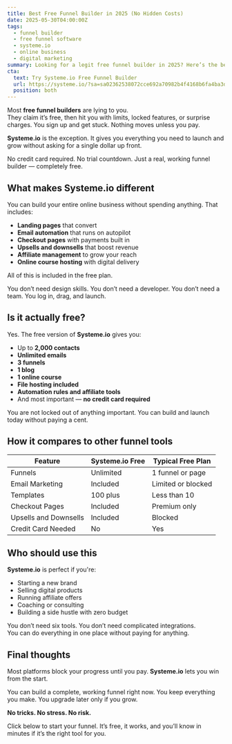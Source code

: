 ```yaml
---
title: Best Free Funnel Builder in 2025 (No Hidden Costs)
date: 2025-05-30T04:00:00Z
tags:
  - funnel builder
  - free funnel software
  - systeme.io
  - online business
  - digital marketing
summary: Looking for a legit free funnel builder in 2025? Here’s the best no-BS option that actually works and costs nothing to start.
cta:
  text: Try Systeme.io Free Funnel Builder
  url: https://systeme.io/?sa=sa02362538072cce692a70982b4f4168b6fa4ba3d6
  position: both
---
```


<style>
.post-title {
  font-size: 1.8rem;
}
@media (min-width: 768px) {
  .post-title {
    font-size: 2.5rem;
  }
}
</style>

Most **free funnel builders** are lying to you.  
They claim it’s free, then hit you with limits, locked features, or surprise charges. You sign up and get stuck. Nothing moves unless you pay.

**Systeme.io** is the exception. It gives you everything you need to launch and grow without asking for a single dollar up front.

No credit card required. No trial countdown. Just a real, working funnel builder — completely free.

## What makes **Systeme.io** different

You can build your entire online business without spending anything. That includes:

- **Landing pages** that convert  
- **Email automation** that runs on autopilot  
- **Checkout pages** with payments built in  
- **Upsells and downsells** that boost revenue  
- **Affiliate management** to grow your reach  
- **Online course hosting** with digital delivery

All of this is included in the free plan.

You don’t need design skills. You don’t need a developer. You don’t need a team. You log in, drag, and launch.

## Is it actually free?

Yes. The free version of **Systeme.io** gives you:

- Up to **2,000 contacts**  
- **Unlimited emails**  
- **3 funnels**  
- **1 blog**  
- **1 online course**  
- **File hosting included**  
- **Automation rules and affiliate tools**  
- And most important — **no credit card required**

You are not locked out of anything important. You can build and launch today without paying a cent.

## How it compares to other funnel tools

<div class="mt-6 mb-10 w-full">
  <table class="w-full table-auto border border-[#00ff73] text-left text-sm text-white">
    <thead class="bg-gray-950 text-white">
      <tr>
        <th class="px-2 py-2 border border-[#00ff73] font-bold text-xs sm:text-sm">Feature</th>
        <th class="px-2 py-2 border border-[#00ff73] font-bold text-xs sm:text-sm">Systeme.io Free</th>
        <th class="px-2 py-2 border border-[#00ff73] font-bold text-xs sm:text-sm">Typical Free Plan</th>
      </tr>
    </thead>
    <tbody>
      <tr>
        <td class="px-2 py-2 border border-[#00ff73] text-xs sm:text-sm">Funnels</td>
        <td class="px-2 py-2 border border-[#00ff73] font-semibold text-[#00ff73] text-xs sm:text-sm">Unlimited</td>
        <td class="px-2 py-2 border border-[#00ff73] text-gray-300 text-xs sm:text-sm">1 funnel or page</td>
      </tr>
      <tr>
        <td class="px-2 py-2 border border-[#00ff73] text-xs sm:text-sm">Email Marketing</td>
        <td class="px-2 py-2 border border-[#00ff73] font-semibold text-[#00ff73] text-xs sm:text-sm">Included</td>
        <td class="px-2 py-2 border border-[#00ff73] text-gray-300 text-xs sm:text-sm">Limited or blocked</td>
      </tr>
      <tr>
        <td class="px-2 py-2 border border-[#00ff73] text-xs sm:text-sm">Templates</td>
        <td class="px-2 py-2 border border-[#00ff73] text-xs sm:text-sm">100 plus</td>
        <td class="px-2 py-2 border border-[#00ff73] text-gray-300 text-xs sm:text-sm">Less than 10</td>
      </tr>
      <tr>
        <td class="px-2 py-2 border border-[#00ff73] text-xs sm:text-sm">Checkout Pages</td>
        <td class="px-2 py-2 border border-[#00ff73] font-semibold text-[#00ff73] text-xs sm:text-sm">Included</td>
        <td class="px-2 py-2 border border-[#00ff73] text-gray-300 text-xs sm:text-sm">Premium only</td>
      </tr>
      <tr>
        <td class="px-2 py-2 border border-[#00ff73] text-xs sm:text-sm">Upsells and Downsells</td>
        <td class="px-2 py-2 border border-[#00ff73] font-semibold text-[#00ff73] text-xs sm:text-sm">Included</td>
        <td class="px-2 py-2 border border-[#00ff73] text-gray-300 text-xs sm:text-sm">Blocked</td>
      </tr>
      <tr>
        <td class="px-2 py-2 border border-[#00ff73] text-xs sm:text-sm">Credit Card Needed</td>
        <td class="px-2 py-2 border border-[#00ff73] font-semibold text-[#00ff73] text-xs sm:text-sm">No</td>
        <td class="px-2 py-2 border border-[#00ff73] text-gray-300 text-xs sm:text-sm">Yes</td>
      </tr>
    </tbody>
  </table>
</div>

## Who should use this

**Systeme.io** is perfect if you're:

- Starting a new brand  
- Selling digital products  
- Running affiliate offers  
- Coaching or consulting  
- Building a side hustle with zero budget

You don’t need six tools. You don’t need complicated integrations.  
You can do everything in one place without paying for anything.

## Final thoughts

Most platforms block your progress until you pay. **Systeme.io** lets you win from the start.

You can build a complete, working funnel right now. You keep everything you make. You upgrade later only if you grow.

**No tricks. No stress. No risk.**

Click below to start your funnel. It’s free, it works, and you’ll know in minutes if it’s the right tool for you.

